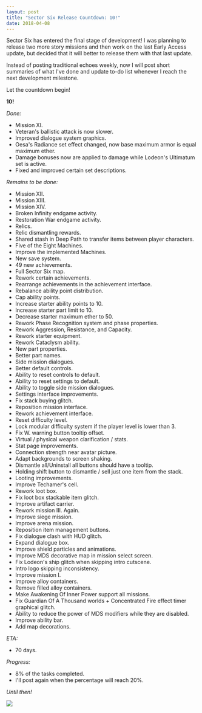 ```yaml
---
layout: post
title: "Sector Six Release Countdown: 10!"
date: 2018-04-08
---
```


Sector Six has entered the final stage of development!
I was planning to release two more story missions and then work on the last Early Access update, but decided that it will better to release them with that last update.

Instead of posting traditional echoes weekly, now I will post short summaries of what I've done and update to-do list whenever I reach the next development milestone.

Let the countdown begin!

**10!**

*Done:*

* Mission XI.
* Veteran's ballistic attack is now slower.
* Improved dialogue system graphics.
* Oesa's Radiance set effect changed, now base maximum armor is equal maximum ether.
* Damage bonuses now are applied to damage while Lodeon's Ultimatum set is active.
* Fixed and improved certain set descriptions.

*Remains to be done:*

* Mission XII.
* Mission XIII.
* Mission XIV.
* Broken Infinity endgame activity.
* Restoration War endgame activity.
* Relics.
* Relic dismantling rewards.
* Shared stash in Deep Path to transfer items between player characters.
* Five of the Eight Machines.
* Improve the implemented Machines.
* New save system.
* 49 new achievements.
* Full Sector Six map.
* Rework certain achievements.
* Rearrange achievements in the achievement interface.
* Rebalance ability point distribution.
* Cap ability points.
* Increase starter ability points to 10.
* Increase starter part limit to 10.
* Decrease starter maximum ether to 50.
* Rework Phase Recognition system and phase properties.
* Rework Aggression, Resistance, and Capacity.
* Rework starter equipment.
* Rework Cataclysm ability.
* New part properties.
* Better part names.
* Side mission dialogues.
* Better default controls.
* Ability to reset controls to default.
* Ability to reset settings to default.
* Ability to toggle side mission dialogues.
* Settings interface improvements.
* Fix stack buying glitch.
* Reposition mission interface.
* Rework achievement interface.
* Reset difficulty level.
* Lock modular difficulty system if the player level is lower than 3.
* Fix W. warning button tooltip offset.
* Virtual / physical weapon clarification / stats.
* Stat page improvements.
* Connection strength near avatar picture.
* Adapt backgrounds to screen shaking.
* Dismantle all/Uninstall all buttons should have a tooltip.
* Holding shift button to dismantle / sell just one item from the stack.
* Looting improvements.
* Improve Techamer's cell.
* Rework loot box.
* Fix loot box stackable item glitch.
* Improve artifact carrier.
* Rework mission III. Again.
* Improve siege mission.
* Improve arena mission.
* Reposition item management buttons.
* Fix dialogue clash with HUD glitch.
* Expand dialogue box.
* Improve shield particles and animations.
* Improve MDS decorative map in mission select screen.
* Fix Lodeon's ship glitch when skipping intro cutscene.
* Intro logo skipping inconsistency.
* Improve mission I.
* Improve alloy containers.
* Remove filled alloy containers.
* Make Awakening Of Inner Power support all missions.
* Fix Guardian Of A Thousand worlds + Concentrated Fire effect timer graphical glitch.
* Ability to reduce the power of MDS modifiers while they are disabled.
* Improve ability bar.
* Add map decorations.

*ETA:*

* 70 days.

*Progress:*

* 8% of the tasks completed.
* I'll post again when the percentage will reach 20%.

*Until then!*

![](https://github.com/Zuurix/Zuurix.github.io/blob/master/images/cd10/Light%202018-04-08.png?raw=true)
